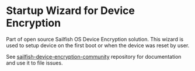 # Startup Wizard for Device Encryption

Part of open source Sailfish OS Device Encryption solution. This
wizard is used to setup device on the first boot or when the device
was reset by user.

See
[sailfish-device-encryption-community](https://github.com/sailfishos-open/sailfish-device-encryption-community)
repository for documentation and use it to file issues.
